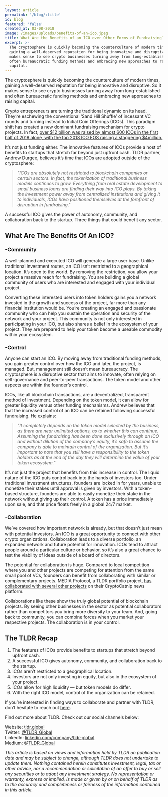 ```yaml
---
layout: article
permalink: '/blog/:title'
id: blog
featured: 'false'
created_at: 03-08-2018
image: /images/uploads/benefits-of-an-ico.jpeg
title: What Are the Benefits of an ICO over Other Forms of Fundraising?
excerpt: >-
  The cryptosphere is quickly becoming the counterculture of modern times,
  gaining a well-deserved reputation for being innovative and disruptive. So it
  makes sense to see crypto businesses turning away from long-established and
  often bureaucratic funding methods and embracing new approaches to raising
  capital.
---
```

The cryptosphere is quickly becoming the counterculture of modern times, gaining a well-deserved reputation for being innovative and disruptive. So it makes sense to see crypto businesses turning away from long-established and often bureaucratic funding methods and embracing new approaches to raising capital.

Crypto entrepreneurs are turning the traditional dynamic on its head. They’re eschewing the conventional ‘Sand Hill Shuffle’ of incessant VC rounds and turning instead to Initial Coin Offerings (ICOs). This paradigm shift has created a new dominant fundraising mechanism for crypto projects. In fact, [over $12 billion was raised by almost 600 ICOs in the first half of 2018 alone, with the top 2018 ICO EOS raising a staggering $4million.](https://coinschedule.com/stats.html)

It’s not just funding either. The innovative features of ICOs provide a host of benefits to startups that stretch far beyond just upfront cash. TLDR partner, Andrew Durgee, believes it’s time that ICOs are adopted outside of the cryptosphere:

> _"ICOs are absolutely not restricted to blockchain companies or certain sectors. In fact, the tokenization of traditional business models continues to grow. Everything from real estate development to small business loans are finding their way into ICO plays. By taking the investment power away from centralized institutions and giving it to individuals, ICOs have positioned themselves at the forefront of disruption in fundraising_."

A successful ICO gives the power of autonomy, community, and collaboration back to the startup. Three things that could benefit any sector.

## What Are The Benefits Of An ICO?

### \-Community

A well-planned and executed ICO will generate a large user base. Unlike traditional investment routes, an ICO isn’t restricted to a geographical location. It’s open to the world. By removing the restriction, you allow your project a massive reach for fundraising. You are building a global community of users who are interested and engaged with your individual project.

Converting these interested users into token holders gains you a network invested in the growth and success of the project, far more than any financial institution would be. You’re creating an engaged and passionate community who can help you sustain the operation and security of the network and your project. This community is not only interested in participating in your ICO, but also shares a belief in the ecosystem of your project. They are prepared to help your token become a useable commodity within your ecosystem.

### \-Control

Anyone can start an ICO. By moving away from traditional funding methods, you gain greater control over how the ICO and later, the project, is managed. But, management still doesn’t mean bureaucracy. The cryptosphere is a disruptive sector that aims to innovate, often relying on self-governance and peer-to-peer transactions. The token model and other aspects are within the founder’s control.

ICOs, like all blockchain transactions, are a decentralized, transparent method of investment. Depending on the token model, it can allow for greater liquidity versus other funding mechanisms. Andrew believes that that the increased control of an ICO can be retained following successful fundraising. He explains:

> _"It completely depends on the token model selected by the business, as there are near unlimited options, as to whether this can continue. Assuming the fundraising has been done exclusively through an ICO and without dilution of the company’s equity, it’s safe to assume the company is able to maintain control of the organization. But it’s important to note that you still have a responsibility to the token holders as at the end of the day they will determine the value of your token ecosystem."_

It’s not just the project that benefits from this increase in control. The liquid nature of the ICO puts control back into the hands of investors too. Under traditional investment structures, founders are locked in for years, unable to monetize their stakes until approval is given by investors. With a token-based structure, founders are able to easily monetize their stake in the network without giving up their control. A token has a price immediately upon sale, and that price floats freely in a global 24/7 market.

### \-Collaboration

We’ve covered how important network is already, but that doesn’t just mean with potential investors. An ICO is a great opportunity to connect with other crypto organizations. Collaboration leads to a diverse portfolio, an expanded network and future potential for innovation. ICOs tend to attract people around a particular culture or behavior, so it’s also a great chance to test the viability of ideas outside of a board of directors.

The potential for collaboration is huge. Compared to local competition where you and other projects are competing for attention from the same small pool of VCs, founders can benefit from collaborating with similar or complementary projects. MEDIA Protocol, a TLDR portfolio project, [has collaborated with several other projects](https://medium.com/@mediaprotocolsm/follow-crypto-project-announcements-on-media-protocols-cryptocatnip-app-f35a41df7ca0) on their CryptoCatnip news platform.

Collaborations like these show the truly global potential of blockchain projects. By seeing other businesses in the sector as potential collaborators rather than competitors you bring more diversity to your team. And, going back to community, you can combine forces when you market your respective projects. The collaboration is in your control.

## The TLDR Recap

1. The features of ICOs provide benefits to startups that stretch beyond upfront cash.
2. A successful ICO gives autonomy, community, and collaboration back to the startup.
3. ICOs aren’t restricted to a geographical location.
4. Investors are not only investing in equity, but also in the ecosystem of your project.
5. ICOs allow for high liquidity — but token models do differ.
6. With the right ICO model, control of the organization can be retained.

If you’re interested in finding ways to collaborate and partner with TLDR, don’t hesitate to reach out [here](https://www.tldr.global/contact).

Find out more about TLDR. Check out our social channels below:

Website: [tldr.global](https://tldr.global)\
Twitter: [@TLDR_Global](https://twitter.com/TLDR_Global)\
LinkedIn: [linkedin.com/company/tldr-global](https://www.linkedin.com/company/tldr-global/)\
Medium: [@TLDR_Global](https://medium.com/@TLDR_Global)

_This article is based on views and information held by TLDR on publication date and may be subject to change, although TLDR does not undertake to update them. Nothing contained herein constitutes investment, legal, tax or other advice, nor a recommendation or solicitation of an offer to buy or sell any securities or to adopt any investment strategy. No representation or warranty, express or implied, is made or given by or on behalf of TLDR as to the accuracy and completeness or fairness of the information contained in this article._
